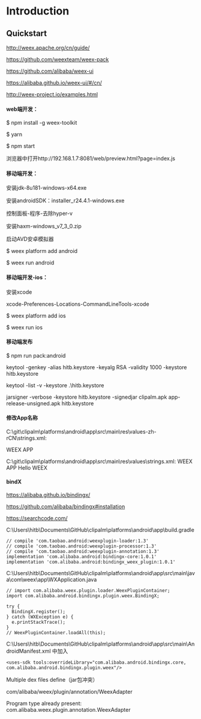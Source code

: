 # Introduction


## Quickstart

http://weex.apache.org/cn/guide/

https://github.com/weexteam/weex-pack

https://github.com/alibaba/weex-ui

https://alibaba.github.io/weex-ui/#/cn/

http://weex-project.io/examples.html

#### web端开发：

$ npm install -g weex-toolkit

$ yarn

$ npm start

浏览器中打开http://192.168.1.7:8081/web/preview.html?page=index.js

#### 移动端开发：

安装jdk-8u181-windows-x64.exe

安装androidSDK：installer_r24.4.1-windows.exe

控制面板-程序-去除hyper-v

安装haxm-windows_v7_3_0.zip

启动AVD安卓模拟器

$ weex platform add android

$ weex run android

#### 移动端开发-ios：

安装xcode

xcode-Preferences-Locations-CommandLineTools-xcode

$ weex platform add ios

$ weex run ios

#### 移动端发布

$ npm run pack:android

keytool -genkey -alias hitb.keystore -keyalg RSA -validity 1000 -keystore hitb.keystore

keytool -list -v -keystore .\hitb.keystore

jarsigner -verbose -keystore hitb.keystore -signedjar clipalm.apk app-release-unsigned.apk hitb.keystore

#### 修改App名称

C:\git\clipalm\platforms\android\app\src\main\res\values-zh-rCN\strings.xml:

   <resources>
   <string name="app_name">WEEX APP</string>

C:\git\clipalm\platforms\android\app\src\main\res\values\strings.xml:
    <resources>
    <string name="app_name">WEEX APP</string>
    <string name="dummy_content">Hello WEEX</string>

#### bindX

https://alibaba.github.io/bindingx/

https://github.com/alibaba/bindingx#installation

https://searchcode.com/

C:\Users\hitb\Documents\GitHub\clipalm\platforms\android\app\build.gradle

    // compile 'com.taobao.android:weexplugin-loader:1.3'
    // compile 'com.taobao.android:weexplugin-processor:1.3'
    // compile 'com.taobao.android:weexplugin-annotation:1.3'
    implementation 'com.alibaba.android:bindingx-core:1.0.1'
    implementation 'com.alibaba.android:bindingx_weex_plugin:1.0.1'


C:\Users\hitb\Documents\GitHub\clipalm\platforms\android\app\src\main\java\com\weex\app\WXApplication.java

    // import com.alibaba.weex.plugin.loader.WeexPluginContainer;
    import com.alibaba.android.bindingx.plugin.weex.BindingX;

    try {
      BindingX.register();
    } catch (WXException e) {
      e.printStackTrace();
    }
    // WeexPluginContainer.loadAll(this);

C:\Users\hitb\Documents\GitHub\clipalm\platforms\android\app\src\main\AndroidManifest.xml 中加入

    <uses-sdk tools:overrideLibrary="com.alibaba.android.bindingx.core, com.alibaba.android.bindingx.plugin.weex"/>


Multiple dex files define（jar包冲突）

  com/alibaba/weex/plugin/annotation/WeexAdapter

  Program type already present: com.alibaba.weex.plugin.annotation.WeexAdapter
